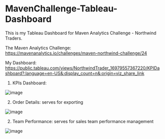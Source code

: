 # MavenChallenge-Tableau-Dashboard
This is my Tableau Dashboard for Maven Analytics Challenge - Northwind Traders.

The Maven Analytics Challenge: https://mavenanalytics.io/challenges/maven-northwind-challenge/24

My Dashboard: https://public.tableau.com/views/NorthwindTrader_16979557367220/KPIDashboard?:language=en-US&:display_count=n&:origin=viz_share_link

1. KPIs Dashboard:
   
![image](https://github.com/hoangfotu/MavenChallenge-Tableau-Dashboard/assets/69036719/e74e029a-c63d-4b33-a2de-fc9f37bba1e4)

2. Order Details: serves for exporting

![image](https://github.com/hoangfotu/MavenChallenge-Tableau-Dashboard/assets/69036719/812ffb34-da79-4333-8c03-4a8d9c0de2dc)

2. Team Performance: serves for sales team performance management
   
![image](https://github.com/hoangfotu/MavenChallenge-Tableau-Dashboard/assets/69036719/a1cbb062-362f-4f67-bbca-5b31c5fcfb0a)
